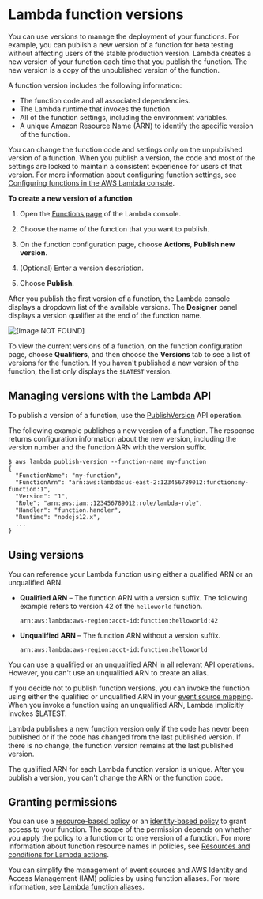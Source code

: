 # Lambda function versions<a name="configuration-versions"></a>

You can use versions to manage the deployment of your functions\. For example, you can publish a new version of a function for beta testing without affecting users of the stable production version\. Lambda creates a new version of your function each time that you publish the function\. The new version is a copy of the unpublished version of the function\. 

A function version includes the following information:
+ The function code and all associated dependencies\.
+ The Lambda runtime that invokes the function\.
+ All of the function settings, including the environment variables\.
+ A unique Amazon Resource Name \(ARN\) to identify the specific version of the function\.

You can change the function code and settings only on the unpublished version of a function\. When you publish a version, the code and most of the settings are locked to maintain a consistent experience for users of that version\. For more information about configuring function settings, see [Configuring functions in the AWS Lambda console](configuration-console.md)\.

**To create a new version of a function**

1. Open the [Functions page](https://console.aws.amazon.com/lambda/home#/functions) of the Lambda console\.

1. Choose the name of the function that you want to publish\.

1. On the function configuration page, choose **Actions**, **Publish new version**\.

1. \(Optional\) Enter a version description\.

1. Choose **Publish**\.

After you publish the first version of a function, the Lambda console displays a dropdown list of the available versions\. The **Designer** panel displays a version qualifier at the end of the function name\.

![\[Image NOT FOUND\]](http://docs.aws.amazon.com/lambda/latest/dg/images/version-1-created.png)

To view the current versions of a function, on the function configuration page, choose **Qualifiers**, and then choose the **Versions** tab to see a list of versions for the function\. If you haven't published a new version of the function, the list only displays the `$LATEST` version\.

## Managing versions with the Lambda API<a name="versioning-versions-api"></a>

To publish a version of a function, use the [PublishVersion](API_PublishVersion.md) API operation\.

The following example publishes a new version of a function\. The response returns configuration information about the new version, including the version number and the function ARN with the version suffix\.

```
$ aws lambda publish-version --function-name my-function
{
  "FunctionName": "my-function",
  "FunctionArn": "arn:aws:lambda:us-east-2:123456789012:function:my-function:1",
  "Version": "1",
  "Role": "arn:aws:iam::123456789012:role/lambda-role",
  "Handler": "function.handler",
  "Runtime": "nodejs12.x",
  ...
}
```

## Using versions<a name="versioning-versions-using"></a>

You can reference your Lambda function using either a qualified ARN or an unqualified ARN\.
+ **Qualified ARN** – The function ARN with a version suffix\. The following example refers to version 42 of the `helloworld` function\.

  ```
  arn:aws:lambda:aws-region:acct-id:function:helloworld:42
  ```
+ **Unqualified ARN** – The function ARN without a version suffix\.

  ```
  arn:aws:lambda:aws-region:acct-id:function:helloworld
  ```

You can use a qualified or an unqualified ARN in all relevant API operations\. However, you can't use an unqualified ARN to create an alias\.

If you decide not to publish function versions, you can invoke the function using either the qualified or unqualified ARN in your [event source mapping](invocation-eventsourcemapping.md)\. When you invoke a function using an unqualified ARN, Lambda implicitly invokes $LATEST\.

Lambda publishes a new function version only if the code has never been published or if the code has changed from the last published version\. If there is no change, the function version remains at the last published version\.

The qualified ARN for each Lambda function version is unique\. After you publish a version, you can't change the ARN or the function code\.

## Granting permissions<a name="versioning-permissions"></a>

You can use a [resource\-based policy](access-control-resource-based.md) or an [identity\-based policy](access-control-identity-based.md) to grant access to your function\. The scope of the permission depends on whether you apply the policy to a function or to one version of a function\. For more information about function resource names in policies, see [Resources and conditions for Lambda actions](lambda-api-permissions-ref.md)\. 

You can simplify the management of event sources and AWS Identity and Access Management \(IAM\) policies by using function aliases\. For more information, see [Lambda function aliases](configuration-aliases.md)\.